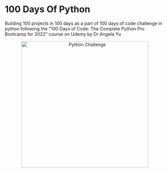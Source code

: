 # 100 Days Of Python
Building 100 projects in 100 days as a part of 100 days of code challenge in python following the "100 Days of Code: The Complete Python Pro Bootcamp for 2022" course on Udemy by Dr Angela Yu

<p align="center">
<img width="400" src="https://cdn.dribbble.com/users/1059583/screenshots/4171367/coding-freak.gif" alt="Python Challenge">
</p>
